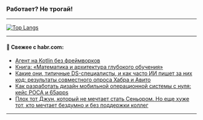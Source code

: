 ### Работает? Не трогай!

---
<!--
#### 🛠️ Technical stack:

![Java](https://img.shields.io/badge/Java-informational?logo=Oracle&style=flat&logoColor=white&color=FF4500)
![Kotlin](https://img.shields.io/badge/Kotlin-informational?logo=Kotlin&style=flat&logoColor=white&color=774D97)
![TS](https://img.shields.io/badge/TypeScript-informational?logo=typeScript&style=flat&logoColor=black&color=017acc)
![Python](https://img.shields.io/badge/Python-informational?logo=Python&style=flat&logoColor=black&color=ffdd54) <br>
![Spring](https://img.shields.io/badge/Spring-informational?logo=Spring&style=flat&logoColor=white&color=6DB33F) 
![SpringBoot](https://img.shields.io/badge/SpringBoot-informational?logo=SpringBoot&style=flat&logoColor=white&color=6DB33F)
![Nest](https://img.shields.io/badge/NestJS-informational?logo=NestJS&style=flat&logoColor=white&color=E0234E) 
![NodeJS](https://img.shields.io/badge/NodeJS-informational?logo=node.js&style=flat&logoColor=white&color=70A760)<br>
![PostgreSQL](https://img.shields.io/badge/PostgreSQL-informational?logo=PostgreSQL&style=flat&logoColor=white&color=DAA520)
![MongoDB](https://img.shields.io/badge/MongoDB-informational?logo=MongoDB&style=flat&logoColor=white&color=870000)
![Apache](https://img.shields.io/badge/Apache-informational?logo=apache&style=flat&logoColor=white&color=f74e28)

___ 
-->

<!--- #### 🛠️ : --->

[![Top Langs](https://github-readme-stats-82jvfl3w3-advtsettinggmailcoms-projects.vercel.app/api/top-langs/?username=zloylis&langs_count=10&hide_title=true&title_color=e6edf3&size_weight=0.5&count_weight=0.5&layout=compact&hide_progress=true&hide_border=true&theme=dracula&hide=css,makefile,cmake)](https://github.com/zloylis)

<!---


####  :octocat:&nbsp;&nbsp; Статистика:

![GitHub stats](https://github-readme-stats-u2qms2cxw-advtsettinggmailcoms-projects.vercel.app/api?username=zloylis&show_icons=true&hide_border=true&theme=dracula&title_color=e6edf3&include_all_commits=true&count_private=true&hide_rank=false&hide_title=true&rank_icon=github)
-->
---

#### 💬 Свежее с habr.com:

<!-- BLOG-POST-LIST:START -->
- [Агент на Kotlin без фреймворков](https://habr.com/ru/articles/958468/?utm_source=habrahabr&utm_medium=rss&utm_campaign=958468)
- [Книга: «Математика и архитектура глубокого обучения»](https://habr.com/ru/companies/piter/articles/957226/?utm_source=habrahabr&utm_medium=rss&utm_campaign=957226)
- [Какие они, типичные DS-специалисты, и как часто ИИ пишет за них код: результаты совместного опроса Хабра и Авито](https://habr.com/ru/specials/958312/?utm_source=habrahabr&utm_medium=rss&utm_campaign=958312)
- [Как разработать дизайн мобильной операционной системы с нуля: кейс РОСА и 65apps](https://habr.com/ru/companies/rosa/articles/958634/?utm_source=habrahabr&utm_medium=rss&utm_campaign=958634)
- [Плох тот Джун, который не мечтает стать Сеньором. Но еще хуже тот, кто мечтает бездумно и без поддержки коллег](https://habr.com/ru/companies/ru_mts/articles/957542/?utm_source=habrahabr&utm_medium=rss&utm_campaign=957542)
<!-- BLOG-POST-LIST:END -->

---
